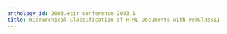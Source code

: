 ```yaml
---
anthology_id: 2003.ecir_conference-2003.5
title: Hierarchical Classification of HTML Documents with WebClassII
---
```

